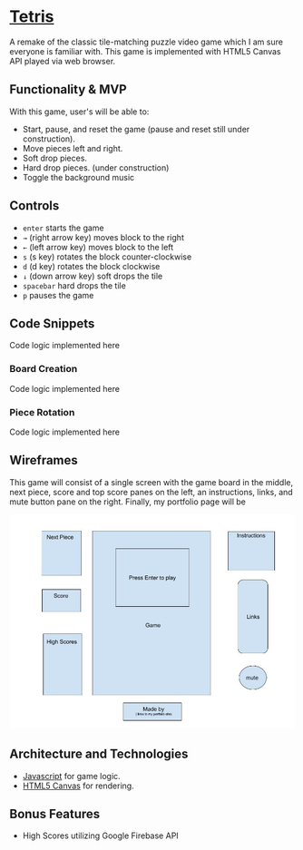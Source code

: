 # [Tetris](http://tetris.rafgarcia.io)
A remake of the classic tile-matching puzzle video game which I am sure everyone is familiar with.
This game is implemented with HTML5 Canvas API played via web browser.

## Functionality & MVP
With this game, user's will be able to:

+ Start, pause, and reset the game (pause and reset still under construction).
+ Move pieces left and right.
+ Soft drop pieces.
+ Hard drop pieces. (under construction)
+ Toggle the background music

## Controls
+ `enter` starts the game
+ `→` (right arrow key) moves block to the right
+ `←` (left arrow key) moves block to the left
+ `s` (s key) rotates the block counter-clockwise
+ `d` (d key) rotates the block clockwise
+ `↓` (down arrow key) soft drops the tile
+ `spacebar` hard drops the tile
+ `p` pauses the game

## Code Snippets
Code logic implemented here

### Board Creation
Code logic implemented here

### Piece Rotation
Code logic implemented here

## Wireframes
This game will consist of a single screen with the game board in the middle, next piece, score and
top score panes on the left, an instructions, links, and mute button pane on the right. Finally, my
portfolio page will be

![Wireframes](https://github.com/rafgarciaa/Tetris/blob/master/assets/tetris_wireframes.jpg)

## Architecture and Technologies
+ [Javascript](https://www.javascript.com/) for game logic.
+ [HTML5 Canvas](https://developer.mozilla.org/en-US/docs/Web/API/Canvas_API) for rendering.


## Bonus Features
+ High Scores utilizing Google Firebase API
